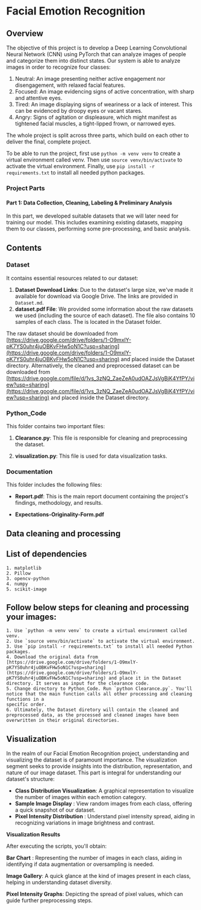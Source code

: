 # Facial Emotion Recognition

## Overview

The objective of this project is to develop a Deep Learning Convolutional Neural Network (CNN) using PyTorch that can analyze images of people and categorize them into distinct states. Our system is able to analyze images in order to recognize four classes:

1. Neutral: An image presenting neither active engagement nor disengagement, with relaxed facial features.
2. Focused: An image evidencing signs of active concentration, with sharp and attentive eyes.
3. Tired: An image displaying signs of weariness or a lack of interest. This can be evidenced by droopy eyes or vacant stares.
4. Angry: Signs of agitation or displeasure, which might manifest as tightened facial muscles, a tight-lipped frown, or narrowed eyes.

The whole project is split across three parts, which build on each other to deliver the final, complete project.

To be able to run the project, first use `python -m venv venv` to create a virtual environment called venv. Then use `source venv/bin/activate` to activate the virtual environment. Finally, use `pip install -r requirements.txt` to install all needed python packages.

### Project Parts

#### Part 1: Data Collection, Cleaning, Labeling & Preliminary Analysis 

In this part, we developed suitable datasets that we will later need for training our model. This includes examining existing datasets, mapping them to our classes, performing some pre-processing, and basic analysis.

## Contents

### Dataset
It contains essential resources related to our dataset:

1. **Dataset Download Links**: Due to the dataset's large size, we've made it available for download via Google Drive. The links are provided in `Dataset.md`.
2. **dataset.pdf File**: We provided some information about the raw datasets we used (including the source of each dataset). The file also contains 10 samples of each class. The is located in the Dataset folder.


The raw dataset should be downloaded from [https://drive.google.com/drive/folders/1-O9mxlY-pK7YS0uhr4juOBKvFHw5oN1C?usp=sharing](https://drive.google.com/drive/folders/1-O9mxlY-pK7YS0uhr4juOBKvFHw5oN1C?usp=sharing) and placed inside the Dataset directory. Alternatively, the cleaned and preprocessed dataset can be downloaded from [https://drive.google.com/file/d/1vs_3zNQ_ZaeZeA0udOAZJsVgBjK4YfPY/view?usp=sharing](https://drive.google.com/file/d/1vs_3zNQ_ZaeZeA0udOAZJsVgBjK4YfPY/view?usp=sharing) and placed inside the Dataset directory.

### Python_Code
This folder contains two important files:

1. **Clearance.py**: This file is responsible for cleaning and preprocessing the dataset.

2. **visualization.py**: This file is used for data visualization tasks.

### Documentation
This folder includes the following files:

- **Report.pdf**: This is the main report document containing the project's findings, methodology, and results.

- **Expectations-Originality-Form.pdf**


## Data cleaning and processing

  ## List of dependencies
  
    1. matplotlib
    2. Pillow
    3. opencv-python
    4. numpy
    5. scikit-image 
    

  ## Follow below steps for cleaning and processing your images:
    1. Use `python -m venv venv` to create a virtual environment called venv.
    2. Use `source venv/bin/activate` to activate the virtual environment. 
    3. Use `pip install -r requirements.txt` to install all needed Python packages.
    4. Download the original data from [https://drive.google.com/drive/folders/1-O9mxlY-pK7YS0uhr4juOBKvFHw5oN1C?usp=sharing](https://drive.google.com/drive/folders/1-O9mxlY-pK7YS0uhr4juOBKvFHw5oN1C?usp=sharing) and place it in the Dataset directory. It serves as input for the clearance code.
    5. Change directory to Python_Code. Run `python Clearance.py`. You'll notice that the main function calls all other processing and cleaning functions in a   
    specific order.
    6. Ultimately, the Dataset diretory will contain the cleaned and preprocessed data, as the processed and cleaned images have been overwritten in their original directories. 

## Visualization

In the realm of our Facial Emotion Recognition project, understanding and visualizing the dataset is of paramount importance. The visualization segment seeks to provide insights into the distribution, representation, and nature of our image dataset.
This part is integral for understanding our dataset's structure:

- **Class Distribution Visualization**: A graphical representation to visualize the number of images within each emotion category.
- **Sample Image Display** : View random images from each class, offering a quick snapshot of our dataset.
- **Pixel Intensity Distribution** : Understand pixel intensity spread, aiding in recognizing variations in image brightness and contrast.

**Visualization Results**

After executing the scripts, you'll obtain:

**Bar Chart** : Representing the number of images in each class, aiding in identifying if data augmentation or oversampling is needed.

**Image Gallery**: A quick glance at the kind of images present in each class, helping in understanding dataset diversity.

**Pixel Intensity Graphs**: Depicting the spread of pixel values, which can guide further preprocessing steps.

